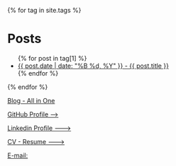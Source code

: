 {% for tag in site.tags %}
  <h1>Posts</h1>
  <ul>
    {% for post in tag[1] %}
      <li><a href="{{ post.url }}">{{ post.date | date: "%B %d, %Y" }} - {{ post.title }}</a></li>
    {% endfor %}
  </ul>
{% endfor %}

[Blog - All in One](https://ahmetqara.github.io/blog/index.html)

[GitHub Profile -->](https://github.com/AhmetQara)

[Linkedin Profile --->](https://www.linkedin.com/in/ahmet-kara-8a64211a6/)

[CV - Resume --->](https://github.com/AhmetQara/Resume)

[E-mail: ](ahmetkarajob@gmail.com)
